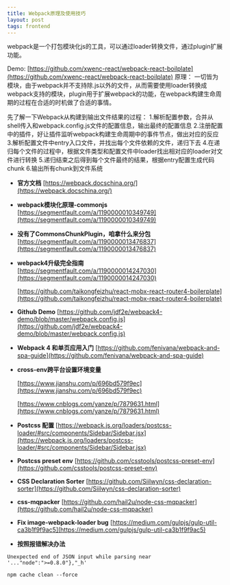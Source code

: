 ```yaml
---
title: Webpack原理及使用技巧
layout: post
tags: frontend
---
```


webpack是一个打包模块化js的工具，可以通过loader转换文件，通过plugin扩展功能。

Demo: [https://github.com/xwenc-react/webpack-react-boilplate](https://github.com/xwenc-react/webpack-react-boilplate)
原理：
一切皆为模块，由于webpack并不支持除.js以外的文件，从而需要使用loader转换成webpack支持的模块，plugin用于扩展webpack的功能，在webpack构建生命周期的过程在合适的时机做了合适的事情。

先了解一下Webpack从构建到输出文件结果的过程：
1.解析配置参数，合并从shell传入和webpack.config.js文件的配置信息，输出最终的配置信息
2.注册配置中的插件，好让插件监听webpack构建生命周期中的事件节点，做出对应的反应
3.解析配置文件中entry入口文件，并找出每个文件依赖的文件，递归下去
4.在递归每个文件的过程中，根据文件类型和配置文件中loader找出相对应的loader对文件进行转换
5.递归结束之后得到每个文件最终的结果，根据entry配置生成代码chunk
6.输出所有chunk到文件系统

* **官方文档**
[https://webpack.docschina.org/](https://webpack.docschina.org/)

* **webpack模块化原理-commonjs**
[https://segmentfault.com/a/1190000010349749](https://segmentfault.com/a/1190000010349749)

* **没有了CommonsChunkPlugin，咱拿什么来分包**
[https://segmentfault.com/a/1190000013476837](https://segmentfault.com/a/1190000013476837)

* **webpack4升级完全指南**
  [https://segmentfault.com/a/1190000014247030](https://segmentfault.com/a/1190000014247030)

  [https://github.com/taikongfeizhu/react-mobx-react-router4-boilerplate](https://github.com/taikongfeizhu/react-mobx-react-router4-boilerplate)
* **Github Demo**
[https://github.com/jdf2e/webpack4-demo/blob/master/webpack.config.js](https://github.com/jdf2e/webpack4-demo/blob/master/webpack.config.js)

* **Webpack 4 和单页应用入门**
[https://github.com/fenivana/webpack-and-spa-guide](https://github.com/fenivana/webpack-and-spa-guide)
* **cross-env跨平台设置环境变量**

  [https://www.jianshu.com/p/696bd579f9ec](https://www.jianshu.com/p/696bd579f9ec)

  [https://www.cnblogs.com/yanze/p/7879631.html](https://www.cnblogs.com/yanze/p/7879631.html)

* **Postcss 配置**
[https://webpack.js.org/loaders/postcss-loader/#src/components/Sidebar/Sidebar.jsx](https://webpack.js.org/loaders/postcss-loader/#src/components/Sidebar/Sidebar.jsx)

* **Postcss preset env**
[https://github.com/csstools/postcss-preset-env](https://github.com/csstools/postcss-preset-env)

* **CSS Declaration Sorter**
[https://github.com/Siilwyn/css-declaration-sorter](https://github.com/Siilwyn/css-declaration-sorter)

* **css-mqpacker**
[https://github.com/hail2u/node-css-mqpacker](https://github.com/hail2u/node-css-mqpacker)

* **Fix image-webpack-loader bug**
[https://medium.com/gulpjs/gulp-util-ca3b1f9f9ac5](https://medium.com/gulpjs/gulp-util-ca3b1f9f9ac5)

* **按照报错解决办法**
```
Unexpected end of JSON input while parsing near '..."node":">=0.8.0"},"_h'
```
```
npm cache clean --force
```